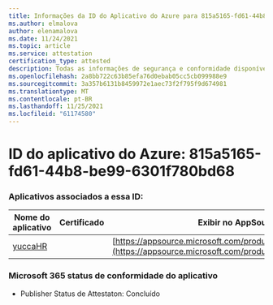 ```yaml
---
title: Informações da ID do Aplicativo do Azure para 815a5165-fd61-44b8-be99-6301f780bd68
ms.author: elmalova
author: elenamalova
ms.date: 11/24/2021
ms.topic: article
ms.service: attestation
certification_type: attested
description: Todas as informações de segurança e conformidade disponíveis para 815a5165-fd61-44b8-be99-6301f780bd68.
ms.openlocfilehash: 2a8bb722c63b85efa76d0ebab05cc5cb099988e9
ms.sourcegitcommit: 3a357b6131b8459972e1aec73f2f795f9d674981
ms.translationtype: MT
ms.contentlocale: pt-BR
ms.lasthandoff: 11/25/2021
ms.locfileid: "61174580"
---
```

# <a name="azure-app-id-815a5165-fd61-44b8-be99-6301f780bd68"></a>ID do aplicativo do Azure: 815a5165-fd61-44b8-be99-6301f780bd68


### <a name="apps-associated-with-this-id"></a>Aplicativos associados a essa ID:
| **Nome do aplicativo** | **Certificado** | **Exibir no AppSource** |
|--------------|---------------|-----------------------|
| [yuccaHR](https://docs.microsoft.com/microsoft-365-app-certification/forward/WA200003242) |  | [https://appsource.microsoft.com/product/office/WA200003242](https://appsource.microsoft.com/product/office/WA200003242) |

### <a name="microsoft-365-app-compliance-status"></a>Microsoft 365 status de conformidade do aplicativo
- Publisher Status de Attestaton: Concluído
